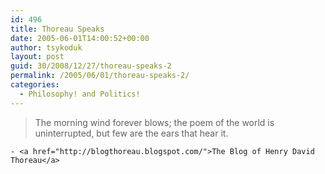 ```yaml
---
id: 496
title: Thoreau Speaks
date: 2005-06-01T14:00:52+00:00
author: tsykoduk
layout: post
guid: 30/2008/12/27/thoreau-speaks-2
permalink: /2005/06/01/thoreau-speaks-2/
categories:
  - Philosophy! and Politics!
---
```

<blockquote>The morning wind forever blows; the poem of the world is uninterrupted, but few are the ears that hear it.</blockquote>

	- <a href="http://blogthoreau.blogspot.com/">The Blog of Henry David Thoreau</a>